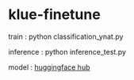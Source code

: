 # klue-finetune


train : python classification_ynat.py

inference : python inference_test.py

model : [huggingface hub](https://huggingface.co/yobi)
